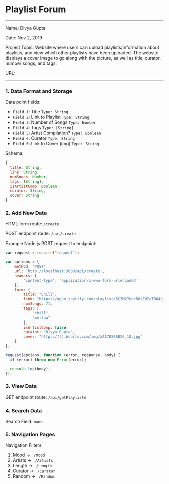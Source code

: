 
# Playlist Forum

---

Name: Divya Gupta

Date: Nov 2, 2019

Project Topic: Website where users can upload playlists/information about playlists, and view which other playlists have been uploaded. The website displays a cover image to go along with the picture, as well as title, curator, number songs, and tags.

URL: 

---


### 1. Data Format and Storage

Data point fields:
- `Field 1`: Title               `Type: String`
- `Field 2`: Link to Playlist    `Type: String`
- `Field 3`: Number of Songs     `Type: Number`
- `Field 4`: Tags                `Type: [String]`
- `Field 5`: Artist Compilation? `Type: Boolean`
- `Field 6`: Curator             `Type: String`
- `Field 6`: Link to Cover (img) `Type: String`

Schema: 
```javascript
{
  title: String,
  link: String,
  numSongs: Number,
  tags: [String],
  isArtistComp: Boolean,
  curator: String,
  cover: String
}
```

### 2. Add New Data

HTML form route: `/create`

POST endpoint route: `/api/create`

Example Node.js POST request to endpoint: 
```javascript
var request = require("request");

var options = { 
    method: 'POST',
    url: 'http://localhost:3000/api/create',
    headers: { 
        'content-type': 'application/x-www-form-urlencoded' 
    },
    form: { 
        title: "Chill",
        link: "https://open.spotify.com/playlist/5CZM27oqcR8tZH2aTB04bi?si=9Vt2Xk84RKiqNn8aAL-Jzg",
        numSongs: 71,
        tags: [
            "chill",
            "mellow"
        ],
        isArtistComp: false,
        curator: "Divya Gupta",
        cover: "https://f4.bcbits.com/img/a2170386826_10.jpg"
    } 
};

request(options, function (error, response, body) {
  if (error) throw new Error(error);

  console.log(body);
});
```

### 3. View Data

GET endpoint route: `/api/getPlaylists`

### 4. Search Data

Search Field: `name`

### 5. Navigation Pages

Navigation Filters
1. Mood -> `  /Mood  `
2. Artists -> `  /Artists  `
3. Length -> `  /Length  `
4. Curator -> `  /Curator  `
5. Random -> `  /Random  `

